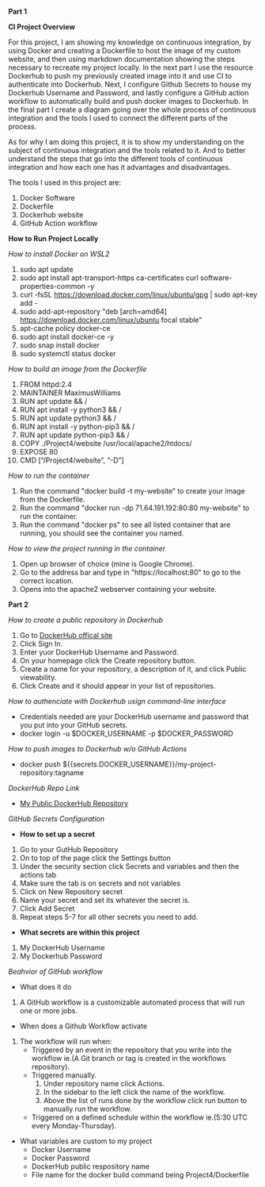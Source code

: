 **Part 1**

**CI Project Overview**

For this project, I am showing my knowledge on continuous integration, by using Docker and creating a Dockerfile to host the image of my custom website, and then using markdown documentation showing the steps necessary to recreate my project locally. In the next part I use the resource Dockerhub to push my previously created image into it and use CI to authenticate into Dockerhub. Next, I configure Github Secrets to house my Dockerhub Username and Password, and lastly configure a GitHub action workflow to automatically build and push docker images to Dockerhub. In the final part I create a diagram going over the whole process of continuous integration and the tools I used to connect the different parts of the process.

As for why I am doing this project, it is to show my understanding on the subject of continuous integration and the tools related to it. And to better understand the steps that go into the different tools of continuous integration and how each one has it advantages and disadvantages.

The tools I used in this project are:
1. Docker Software
2. Dockerfile
3. Dockerhub website
4. GitHub Action workflow

**How to Run Project Locally**

_How to install Docker on WSL2_
1. sudo apt update
2. sudo apt install apt-transport-https ca-certificates curl software-properties-common -y
3. curl -fsSL https://download.docker.com/linux/ubuntu/gpg | sudo apt-key add -
4. sudo add-apt-repository "deb [arch=amd64] https://download.docker.com/linux/ubuntu focal stable"
5. apt-cache policy docker-ce
6. sudo apt install docker-ce -y
7. sudo snap install docker
8. sudo systemctl status docker

_How to build an image from the Dockerfile_
1. FROM httpd:2.4
2. MAINTAINER MaximusWilliams
3. RUN apt update && /
4. RUN apt install -y python3 && /
5. RUN apt update python3 && /
6. RUN apt install -y python-pip3 && /
7. RUN apt update python-pip3 && /
8. COPY ./Project4/website /usr/local/apache2/htdocs/
9. EXPOSE 80
10. CMD [“/Project4/website”, “-D”]

_How to run the container_
1. Run the command "docker build -t my-website" to create your image from the Dockerfile.
2. Run the command "docker run -dp 71.64.191.192:80:80 my-website" to run the container.
2. Run the command "docker ps" to see all listed container that are running, you should see the container you named.

_How to view the project running in the container_
1. Open up browser of choice (mine is Google Chrome).
2. Go to the address bar and type in "https://localhost:80" to go to the correct location.
3. Opens into the apache2 webserver containing your website.


**Part 2**

_How to create a public repository in Dockerhub_
1. Go to [DockerHub offical site](https://hub.docker.com/)
2. Click Sign In.
3. Enter yuor DockerHub Username and Password.
4. On your homepage click the Create repository button.
5. Create a name for your repository, a description of it, and click Public viewability.
6. Click Create and it should appear in your list of repositories.

_How to authenciate with Dockerhub usign command-line interface_
- Credentials needed are your DockerHub username and password that you put into your GitHub secrets.
- docker login -u $DOCKER_USERNAME -p $DOCKER_PASSWORD

_How to push images to Dockerhub w/o GitHub Actions_
- docker push ${{secrets.DOCKER_USERNAME}}/my-project-repository:tagname

_DockerHub Repo Link_
- [My Public DockerHub Repository](https://hub.docker.com/repository/docker/calmwizard890/my-project-repository/general)

_GitHub Secrets Configuration_
- **How to set up a secret**
1. Go to your GutHub Repository
2. On to top of the page click the Settings button
3. Under the security section click Secrets and variables and then the actions tab
4. Make sure the tab is on secrets and not variables
5. Click on New Repository secret
6. Name your secret and set its whatever the secret is.
7. Click Add Secret
8. Repeat steps 5-7 for all other secrets you need to add.

- **What secrets are within this project**
1. My DockerHub Username
2. My Dockerhub Password

_Beahvior of GitHub workflow_
- What does it do
1. A GitHub workflow is a customizable automated process that will run one or more jobs.
- When does a Github Workflow activate
1. The workflow will run when:
   - Triggered by an event in the repository that you write into the workflow ie.(A Git branch or tag is created in the workflows repository).
   - Triggered manually.
       1. Under repository name click Actions.
       2. In the sidebar to the left click the name of the workflow.
       3. Above the list of runs done by the workflow click run button to manually run the workflow.
   - Triggered on a defined schedule within the workflow ie.(5:30 UTC every Monday-Thursday).
- What variables are custom to my project
  - Docker Username
  - Docker Password
  - DockerHub public respository name
  - File name for the docker build command being Project4/Dockerfile
